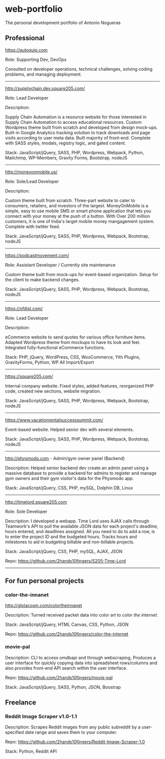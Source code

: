 # web-portfolio
The personal development portfolio of Antonio Nogueras

## Professional

https://autoquip.com

Role: Supporting Dev, DevOps

Consulted on developer operations, technical challenges, solving coding problems, and managing deployment.

<hr>

http://supplychain.dev.square205.com/

Role: Lead Developer

Description:

Supply Chain Automation is a resource website for those interested in Supply Chain Automation to access educational resources. Custom Wordpress theme built from scratch and developed from design mock-ups. Built-in Google Analytics tracking solution to track downloads and page visits according to user meta data. Built majority of front-end. Complete with SASS styles, modals, registry logic, and gated content. 

Stack: JavaScript/jQuery, SASS, PHP, Wordpress, Webpack, Python, Mailchimp, WP-Members, Gravity Forms, Bootstrap, nodeJS

<hr>

http://moneyonmobile.us/

Role: Sole/Lead Developer

Description:

Custom theme built from scratch. Three-part website to cater to consumers, retailers, and investors of the largest. MoneyOnMobile is a simple, easy to use mobile SMS or smart phone application that lets you connect with your money at the push of a button. With Over 200 million customers, it is one of India's larget mobile money mangagement system. Complete with twitter feed.

Stack: JavaScript/jQuery, SASS, PHP, Wordpress, Webpack, Bootstrap, nodeJS

<hr>

https://podcastmovement.com/

Role: Assistant Developer / Currently site maintenance

Custom theme built from mock-ups for event-based organization. Setup for the client to make backend changes.

Stack: JavaScript/jQuery, SASS, PHP, Wordpress, Webpack, Bootstrap, nodeJS

<hr>

https://ofdist.com/

Role: Lead Developer

Description:

eCommerce website to send quotes for various office furniture items. Adapted Wordpress theme from mockups to have its look and feel. Integrated fully-functional eCommerce functions.

Stack: PHP, jQuery, WordPress, CSS, WooCommerce, Yith Plugins, GravityForms, Python, WP All Import/Export

<hr>

https://square205.com/

Internal company website. Fixed styles, added features,  reorganized PHP code, created new sections, website migration.

Stack: JavaScript/jQuery, SASS, PHP, Wordpress, Webpack, Bootstrap, nodeJS

<hr>

https://www.vacationrentalsuccesssummit.com/

Event-based website. Helped senior dev with several elements.

Stack: JavaScript/jQuery, SASS, PHP, Wordpress, Webpack, Bootstrap, nodeJS

<hr>

http://physmodo.com - Admin/gym owner panel (Backend)

Description: Helped senior backend dev create an admin panel using a massive database to provide a backend for admins to register and manage gym owners and their gym visitor's data for the Physmodo app.

Stack: JavaScript/jQuery, CSS, PHP, mySQL, Dolphin DB, Linux

<hr>

http://timelord.square205.com

Role: Sole Developer

Description: I developed a webapp. Time Lord uses AJAX calls through Teamwork's API to pull the available JSON data for each project's deadline, hours entered, and deadlines assigned. All you need to do to add a row, is to enter the project ID and the budgeted hours. Tracks hours and milestones to aid in budgeting billable and non-billable projects.

Stack: JavaScript/jQuery, CSS, PHP, mySQL, AJAX, JSON

Repo: https://github.com/2hands10fingers/S205-Time-Lord

<hr>

## For fun personal projects
### color-the-innanet

http://glotacosm.com/colortheinnanet

Description: Turned received packet data into color art to <i>color the internet</i>.

Stack: JavaScript/jQuery, HTML Canvas, CSS, Python, JSON

Repo: https://github.com/2hands10fingers/color-the-internet

### movie-pal

Description: CLI to access omdbapi and through webscraping, Produces a user interface for quickly copying data into spreadsheet rows/columns and also provides front-end API search within the user interface.

Repo: https://github.com/2hands10fingers/movie-pal

Stack: JavaScript/jQuery, SASS, Python, JSON, Boostrap

## Freelance
### Reddit Image Scraper v1.0-1.1
Description: Scrapes Reddit images from any public subreddit by a user-specified date range and saves them to your computer.

Repo: https://github.com/2hands10fingers/Reddit-Image-Scraper-1.0

Stack: Python, Reddit API
